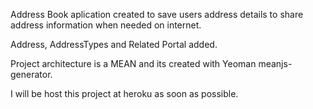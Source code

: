 Address Book aplication created to save users address details to share address information when needed on internet.

Address, AddressTypes and Related Portal added.

Project architecture is a MEAN and its created with Yeoman meanjs-generator.

I will be host this project at heroku as soon as possible.